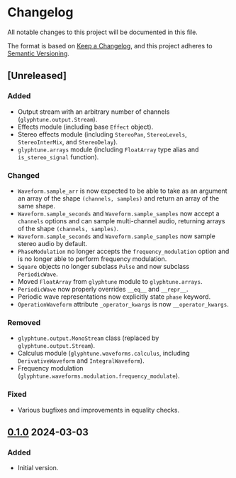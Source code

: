 # Changelog

All notable changes to this project will be documented in this file.

The format is based on [Keep a Changelog](https://keepachangelog.com/en/1.1.0/),
and this project adheres to [Semantic Versioning](https://semver.org/spec/v2.0.0.html).

## [Unreleased]

### Added

- Output stream with an arbitrary number of channels (`glyphtune.output.Stream`).
- Effects module (including base `Effect` object).
- Stereo effects module (including `StereoPan`, `StereoLevels`, `StereoInterMix`, and `StereoDelay`).
- `glyphtune.arrays` module (including `FloatArray` type alias and `is_stereo_signal` function).

### Changed

- `Waveform.sample_arr` is now expected to be able to take as an argument an array of the shape `(channels, samples)` and return an array of the same shape.
- `Waveform.sample_seconds` and `Waveform.sample_samples` now accept a `channels` options and can sample multi-channel audio, returning arrays of the shape `(channels, samples)`.
- `Waveform.sample_seconds` and `Waveform.sample_samples` now sample stereo audio by default.
- `PhaseModulation` no longer accepts the `frequency_modulation` option and is no longer able to perform frequency modulation.
- `Square` objects no longer subclass `Pulse` and now subclass `PeriodicWave`.
- Moved `FloatArray` from `glyphtune` module to `glyphtune.arrays`.
- `PeriodicWave` now properly overrides `__eq__` and `__repr__`.
- Periodic wave representations now explicitly state `phase` keyword.
- `OperationWaveform` attribute `_operator_kwargs` is now `__operator_kwargs`. 

### Removed

- `glyphtune.output.MonoStream` class (replaced by `glyphtune.output.Stream`).
- Calculus module (`glyphtune.waveforms.calculus`, including `DerivativeWaveform` and `IntegralWaveform`).
- Frequency modulation (`glyphtune.waveforms.modulation.frequency_modulate`).

### Fixed

- Various bugfixes and improvements in equality checks.

## [0.1.0] 2024-03-03

### Added

- Initial version.

[0.1.0]: https://github.com/PYEEDM/glyphtune/releases/tag/0.1.0